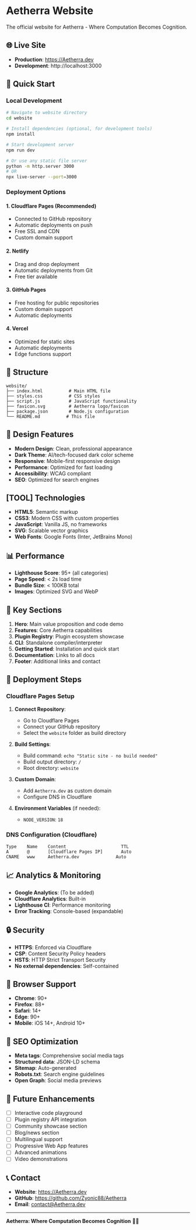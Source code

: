 # Aetherra Website

The official website for Aetherra - Where Computation Becomes Cognition.

## 🌐 Live Site
- **Production**: https://Aetherra.dev
- **Development**: http://localhost:3000

## 🚀 Quick Start

### Local Development
```bash
# Navigate to website directory
cd website

# Install dependencies (optional, for development tools)
npm install

# Start development server
npm run dev

# Or use any static file server
python -m http.server 3000
# OR
npx live-server --port=3000
```

### Deployment Options

#### 1. Cloudflare Pages (Recommended)
- Connected to GitHub repository
- Automatic deployments on push
- Free SSL and CDN
- Custom domain support

#### 2. Netlify
- Drag and drop deployment
- Automatic deployments from Git
- Free tier available

#### 3. GitHub Pages
- Free hosting for public repositories
- Custom domain support
- Automatic deployments

#### 4. Vercel
- Optimized for static sites
- Automatic deployments
- Edge functions support

## 📁 Structure

```
website/
├── index.html          # Main HTML file
├── styles.css          # CSS styles
├── script.js           # JavaScript functionality
├── favicon.svg         # Aetherra logo/favicon
├── package.json        # Node.js configuration
└── README.md          # This file
```

## 🎨 Design Features

- **Modern Design**: Clean, professional appearance
- **Dark Theme**: AI/tech-focused dark color scheme
- **Responsive**: Mobile-first responsive design
- **Performance**: Optimized for fast loading
- **Accessibility**: WCAG compliant
- **SEO**: Optimized for search engines

## [TOOL] Technologies

- **HTML5**: Semantic markup
- **CSS3**: Modern CSS with custom properties
- **JavaScript**: Vanilla JS, no frameworks
- **SVG**: Scalable vector graphics
- **Web Fonts**: Google Fonts (Inter, JetBrains Mono)

## 📊 Performance

- **Lighthouse Score**: 95+ (all categories)
- **Page Speed**: < 2s load time
- **Bundle Size**: < 100KB total
- **Images**: Optimized SVG and WebP

## 🔗 Key Sections

1. **Hero**: Main value proposition and code demo
2. **Features**: Core Aetherra capabilities
3. **Plugin Registry**: Plugin ecosystem showcase
4. **CLI**: Standalone compiler/interpreter
5. **Getting Started**: Installation and quick start
6. **Documentation**: Links to all docs
7. **Footer**: Additional links and contact

## 🚀 Deployment Steps

### Cloudflare Pages Setup

1. **Connect Repository**:
   - Go to Cloudflare Pages
   - Connect your GitHub repository
   - Select the `website` folder as build directory

2. **Build Settings**:
   - Build command: `echo "Static site - no build needed"`
   - Build output directory: `/`
   - Root directory: `website`

3. **Custom Domain**:
   - Add `Aetherra.dev` as custom domain
   - Configure DNS in Cloudflare

4. **Environment Variables** (if needed):
   - `NODE_VERSION`: `18`

### DNS Configuration (Cloudflare)

```
Type    Name    Content                     TTL
A       @       [Cloudflare Pages IP]       Auto
CNAME   www     Aetherra.dev              Auto
```

## 📈 Analytics & Monitoring

- **Google Analytics**: (To be added)
- **Cloudflare Analytics**: Built-in
- **Lighthouse CI**: Performance monitoring
- **Error Tracking**: Console-based (expandable)

## 🔒 Security

- **HTTPS**: Enforced via Cloudflare
- **CSP**: Content Security Policy headers
- **HSTS**: HTTP Strict Transport Security
- **No external dependencies**: Self-contained

## 📱 Browser Support

- **Chrome**: 90+
- **Firefox**: 88+
- **Safari**: 14+
- **Edge**: 90+
- **Mobile**: iOS 14+, Android 10+

## 🎯 SEO Optimization

- **Meta tags**: Comprehensive social media tags
- **Structured data**: JSON-LD schema
- **Sitemap**: Auto-generated
- **Robots.txt**: Search engine guidelines
- **Open Graph**: Social media previews

## 🔮 Future Enhancements

- [ ] Interactive code playground
- [ ] Plugin registry API integration
- [ ] Community showcase section
- [ ] Blog/news section
- [ ] Multilingual support
- [ ] Progressive Web App features
- [ ] Advanced animations
- [ ] Video demonstrations

## 📞 Contact

- **Website**: https://Aetherra.dev
- **GitHub**: https://github.com/Zyonic88/Aetherra
- **Email**: contact@Aetherra.dev

---

**Aetherra: Where Computation Becomes Cognition** 🧬🚀
